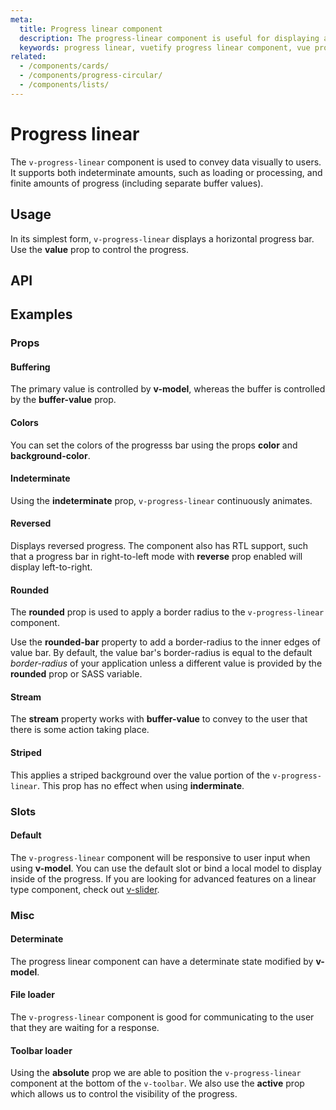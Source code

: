 ```yaml
---
meta:
  title: Progress linear component
  description: The progress-linear component is useful for displaying a visual indicator of numerical data in a straight line.
  keywords: progress linear, vuetify progress linear component, vue progress linear component, linear progress
related:
  - /components/cards/
  - /components/progress-circular/
  - /components/lists/
---
```


# Progress linear

The `v-progress-linear` component is used to convey data visually to users. It supports both indeterminate amounts, such as loading or processing, and finite amounts of progress (including separate buffer values).

<entry />

## Usage

In its simplest form, `v-progress-linear` displays a horizontal progress bar. Use the **value** prop to control the progress.

<example file="v-progress-linear/usage" />

## API

<api-inline />

## Examples

### Props

#### Buffering

The primary value is controlled by **v-model**, whereas the buffer is controlled by the **buffer-value** prop.

<example file="v-progress-linear/prop-buffer-value" />

#### Colors

You can set the colors of the progresss bar using the props **color** and **background-color**.

<example file="v-progress-linear/prop-colors" />

#### Indeterminate

Using the **indeterminate** prop, `v-progress-linear` continuously animates.

<example file="v-progress-linear/prop-indeterminate" />

#### Reversed

Displays reversed progress. The component also has RTL support, such that a progress bar in right-to-left mode with **reverse** prop enabled will display left-to-right.

<example file="v-progress-linear/prop-reverse" />

#### Rounded

The **rounded** prop is used to apply a border radius to the `v-progress-linear` component.

<example file="v-progress-linear/prop-rounded" />

<alert type="info">

  Use the **rounded-bar** property to add a border-radius to the inner edges of value bar. By default, the value bar's border-radius is equal to the default _border-radius_ of your application unless a different value is provided by the **rounded** prop or SASS variable.

</alert>

#### Stream

The **stream** property works with **buffer-value** to convey to the user that there is some action taking place.

<example file="v-progress-linear/prop-stream" />

#### Striped

This applies a striped background over the value portion of the `v-progress-linear`. This prop has no effect when using **inderminate**.

<example file="v-progress-linear/prop-striped" />

### Slots

#### Default

The `v-progress-linear` component will be responsive to user input when using **v-model**. You can use the default slot or bind a local model to display inside of the progress. If you are looking for advanced features on a linear type component, check out [v-slider](/components/sliders).

<example file="v-progress-linear/slot-default" />

### Misc

#### Determinate

The progress linear component can have a determinate state modified by **v-model**.

<example file="v-progress-linear/misc-determinate" />

#### File loader

The `v-progress-linear` component is good for communicating to the user that they are waiting for a response.

<example file="v-progress-linear/misc-file-loader" />

#### Toolbar loader

Using the **absolute** prop we are able to position the `v-progress-linear` component at the bottom of the `v-toolbar`. We also use the **active** prop which allows us to control the visibility of the progress.

<example file="v-progress-linear/misc-toolbar-loader" />

<backmatter />
